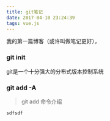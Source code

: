 ```yaml
---
title: git笔记
date: 2017-04-10 23:24:39
tags: vue.js
---
```

我的第一篇博客（或许叫做笔记更好），
### git init
git是一个十分强大的分布式版本控制系统
### git add -A
> git add 命令介绍
``` bash
sdfsdf
```

